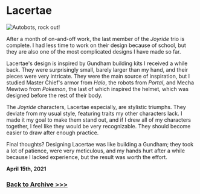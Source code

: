# Lacertae

<img src="https://raw.githubusercontent.com/arrowarchive/The-Arrowarchive/master/docs/images/lacertae.PNG" alt="Autobots, rock out!"
     onContextMenu="return false;">

After a month of on-and-off work, the last member of the *Joyride* trio is complete. I had less time to work on their design because of school, but they are also one of the most complicated designs I have made so far.

Lacertae's design is inspired by Gundham building kits I received a while back. They were surprisingly small, barely larger than my hand, and their pieces were very intricate. They were the main source of inspiration, but I studied Master Chief's armor from *Halo*, the robots from *Portal*, and Mecha Mewtwo from *Pokemon*, the last of which inspired the helmet, which was designed before the rest of their body.

The *Joyride* characters, Lacertae especially, are stylistic triumphs. They deviate from my usual style, featuring traits my other characters lack. I made it my goal to make them stand out, and if I drew all of my characters together, I feel like they would be very recognizable. They should become easier to draw after enough practice.

Final thoughts? Designing Lacertae was like building a Gundham; they took a lot of patience, were very meticulous, and my hands hurt after a while because I lacked experience, but the result was worth the effort.

**April 15th, 2021**

### [Back to Archive >>>](https://arrowarchive.github.io/The-Arrowarchive/gallery)
